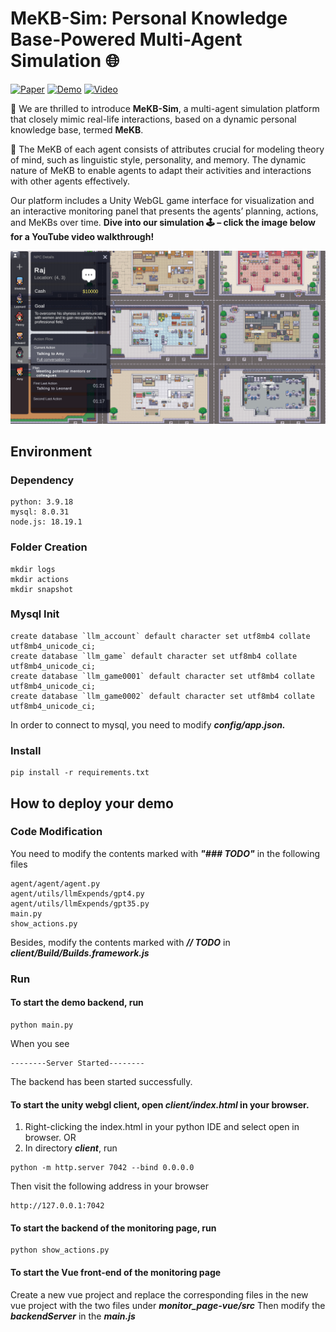 # MeKB-Sim: Personal Knowledge Base-Powered Multi-Agent Simulation 🌐


[![Paper](https://img.shields.io/badge/Paper-TODO-yellow)](todo)
[![Demo](https://img.shields.io/badge/Demo-TODO-orange)](todo) 
[![Video](https://img.shields.io/badge/Video-Youtube-red)](https://youtu.be/5yWK6QcAyxc)


🚀 We are thrilled to introduce **MeKB-Sim**, a multi-agent simulation platform that closely mimic real-life interactions, based on a dynamic personal knowledge base, termed **MeKB**.

🤖 The MeKB of each agent consists of attributes crucial for modeling theory of mind, such as linguistic style, personality, and memory.
The dynamic nature of MeKB to enable agents to adapt their activities and interactions with other agents effectively. 



Our platform includes a Unity WebGL game interface
for visualization and an interactive monitoring panel that presents the agents’ planning,
actions, and MeKBs over time. 
**Dive into our simulation 🕹️ – click the image below for a YouTube video walkthrough!**


[![MeKB-Sim demo front end](https://github.com/HITsz-TMG/MeKB-Sim/blob/main/front_end.png)](https://youtu.be/7F6oPaTW6kw)


## Environment

### Dependency
```
python: 3.9.18
mysql: 8.0.31
node.js: 18.19.1
```

### Folder Creation
```
mkdir logs
mkdir actions
mkdir snapshot
```

### Mysql Init
```
create database `llm_account` default character set utf8mb4 collate utf8mb4_unicode_ci;
create database `llm_game` default character set utf8mb4 collate utf8mb4_unicode_ci;
create database `llm_game0001` default character set utf8mb4 collate utf8mb4_unicode_ci;
create database `llm_game0002` default character set utf8mb4 collate utf8mb4_unicode_ci;
```
In order to connect to mysql, you need to modify ***config/app.json.***

### Install
```
pip install -r requirements.txt
```

## How to deploy your demo

### Code Modification
You need to modify the contents marked with ***"### TODO"*** in the following files
```
agent/agent/agent.py
agent/utils/llmExpends/gpt4.py
agent/utils/llmExpends/gpt35.py
main.py
show_actions.py
```

Besides, modify the contents marked with ***// TODO*** in ***client/Build/Builds.framework.js***

### Run
#### To start the demo backend, run
```
python main.py
```
When you see
```
--------Server Started--------
```
The backend has been started successfully.

#### To start the unity webgl client, open ***client/index.html*** in your browser.
1. Right-clicking the index.html in your python IDE and select open in browser.
OR
2. In directory ***client***, run
```
python -m http.server 7042 --bind 0.0.0.0
```
Then visit the following address in your browser
```
http://127.0.0.1:7042
```

#### To start the backend of the monitoring page, run
```
python show_actions.py
```

#### To start the Vue front-end of the monitoring page
Create a new vue project and replace the corresponding files in the new vue project with the two files under ***monitor_page-vue/src***
Then modify the ***backendServer*** in the ***main.js***
